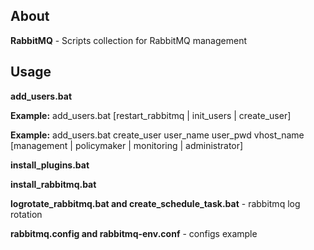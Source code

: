 ## About

**RabbitMQ** - Scripts collection for RabbitMQ management

## Usage

**add_users.bat**

**Example:** add_users.bat [restart_rabbitmq | init_users | create_user]

**Example:** add_users.bat create_user user_name user_pwd vhost_name [management | policymaker | monitoring | administrator]

**install_plugins.bat**

**install_rabbitmq.bat**

**logrotate_rabbitmq.bat and create_schedule_task.bat** - rabbitmq log rotation

**rabbitmq.config and rabbitmq-env.conf** - configs example
